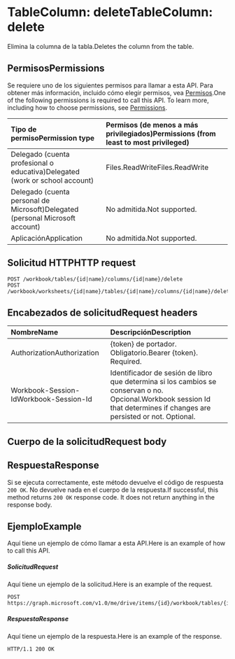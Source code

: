 # <a name="tablecolumn-delete"></a><span data-ttu-id="1e70c-101">TableColumn: delete</span><span class="sxs-lookup"><span data-stu-id="1e70c-101">TableColumn: delete</span></span>

<span data-ttu-id="1e70c-102">Elimina la columna de la tabla.</span><span class="sxs-lookup"><span data-stu-id="1e70c-102">Deletes the column from the table.</span></span>
## <a name="permissions"></a><span data-ttu-id="1e70c-103">Permisos</span><span class="sxs-lookup"><span data-stu-id="1e70c-103">Permissions</span></span>
<span data-ttu-id="1e70c-p101">Se requiere uno de los siguientes permisos para llamar a esta API. Para obtener más información, incluido cómo elegir permisos, vea [Permisos](../../../concepts/permissions_reference.md).</span><span class="sxs-lookup"><span data-stu-id="1e70c-p101">One of the following permissions is required to call this API. To learn more, including how to choose permissions, see [Permissions](../../../concepts/permissions_reference.md).</span></span>

|<span data-ttu-id="1e70c-106">Tipo de permiso</span><span class="sxs-lookup"><span data-stu-id="1e70c-106">Permission type</span></span>      | <span data-ttu-id="1e70c-107">Permisos (de menos a más privilegiados)</span><span class="sxs-lookup"><span data-stu-id="1e70c-107">Permissions (from least to most privileged)</span></span>              |
|:--------------------|:---------------------------------------------------------|
|<span data-ttu-id="1e70c-108">Delegado (cuenta profesional o educativa)</span><span class="sxs-lookup"><span data-stu-id="1e70c-108">Delegated (work or school account)</span></span> | <span data-ttu-id="1e70c-109">Files.ReadWrite</span><span class="sxs-lookup"><span data-stu-id="1e70c-109">Files.ReadWrite</span></span>    |
|<span data-ttu-id="1e70c-110">Delegado (cuenta personal de Microsoft)</span><span class="sxs-lookup"><span data-stu-id="1e70c-110">Delegated (personal Microsoft account)</span></span> | <span data-ttu-id="1e70c-111">No admitida.</span><span class="sxs-lookup"><span data-stu-id="1e70c-111">Not supported.</span></span>    |
|<span data-ttu-id="1e70c-112">Aplicación</span><span class="sxs-lookup"><span data-stu-id="1e70c-112">Application</span></span> | <span data-ttu-id="1e70c-113">No admitida.</span><span class="sxs-lookup"><span data-stu-id="1e70c-113">Not supported.</span></span> |

## <a name="http-request"></a><span data-ttu-id="1e70c-114">Solicitud HTTP</span><span class="sxs-lookup"><span data-stu-id="1e70c-114">HTTP request</span></span>
<!-- { "blockType": "ignored" } -->
```http
POST /workbook/tables/{id|name}/columns/{id|name}/delete
POST /workbook/worksheets/{id|name}/tables/{id|name}/columns/{id|name}/delete

```
## <a name="request-headers"></a><span data-ttu-id="1e70c-115">Encabezados de solicitud</span><span class="sxs-lookup"><span data-stu-id="1e70c-115">Request headers</span></span>
| <span data-ttu-id="1e70c-116">Nombre</span><span class="sxs-lookup"><span data-stu-id="1e70c-116">Name</span></span>       | <span data-ttu-id="1e70c-117">Descripción</span><span class="sxs-lookup"><span data-stu-id="1e70c-117">Description</span></span>|
|:---------------|:----------|
| <span data-ttu-id="1e70c-118">Authorization</span><span class="sxs-lookup"><span data-stu-id="1e70c-118">Authorization</span></span>  | <span data-ttu-id="1e70c-p102">{token} de portador. Obligatorio.</span><span class="sxs-lookup"><span data-stu-id="1e70c-p102">Bearer {token}. Required.</span></span> |
| <span data-ttu-id="1e70c-121">Workbook-Session-Id</span><span class="sxs-lookup"><span data-stu-id="1e70c-121">Workbook-Session-Id</span></span>  | <span data-ttu-id="1e70c-p103">Identificador de sesión de libro que determina si los cambios se conservan o no. Opcional.</span><span class="sxs-lookup"><span data-stu-id="1e70c-p103">Workbook session Id that determines if changes are persisted or not. Optional.</span></span>|

## <a name="request-body"></a><span data-ttu-id="1e70c-124">Cuerpo de la solicitud</span><span class="sxs-lookup"><span data-stu-id="1e70c-124">Request body</span></span>

## <a name="response"></a><span data-ttu-id="1e70c-125">Respuesta</span><span class="sxs-lookup"><span data-stu-id="1e70c-125">Response</span></span>

<span data-ttu-id="1e70c-p104">Si se ejecuta correctamente, este método devuelve el código de respuesta `200 OK`. No devuelve nada en el cuerpo de la respuesta.</span><span class="sxs-lookup"><span data-stu-id="1e70c-p104">If successful, this method returns `200 OK` response code. It does not return anything in the response body.</span></span>

## <a name="example"></a><span data-ttu-id="1e70c-128">Ejemplo</span><span class="sxs-lookup"><span data-stu-id="1e70c-128">Example</span></span>
<span data-ttu-id="1e70c-129">Aquí tiene un ejemplo de cómo llamar a esta API.</span><span class="sxs-lookup"><span data-stu-id="1e70c-129">Here is an example of how to call this API.</span></span>
##### <a name="request"></a><span data-ttu-id="1e70c-130">Solicitud</span><span class="sxs-lookup"><span data-stu-id="1e70c-130">Request</span></span>
<span data-ttu-id="1e70c-131">Aquí tiene un ejemplo de la solicitud.</span><span class="sxs-lookup"><span data-stu-id="1e70c-131">Here is an example of the request.</span></span>
<!-- {
  "blockType": "request",
  "name": "tablecolumn_delete"
}-->
```http
POST https://graph.microsoft.com/v1.0/me/drive/items/{id}/workbook/tables/{id|name}/columns/{id|name}/delete
```

##### <a name="response"></a><span data-ttu-id="1e70c-132">Respuesta</span><span class="sxs-lookup"><span data-stu-id="1e70c-132">Response</span></span>
<span data-ttu-id="1e70c-133">Aquí tiene un ejemplo de la respuesta.</span><span class="sxs-lookup"><span data-stu-id="1e70c-133">Here is an example of the response.</span></span> 
<!-- {
  "blockType": "response",
  "truncated": true
} -->
```http
HTTP/1.1 200 OK
```

<!-- uuid: 8fcb5dbc-d5aa-4681-8e31-b001d5168d79
2015-10-25 14:57:30 UTC -->
<!-- {
  "type": "#page.annotation",
  "description": "TableColumn: delete",
  "keywords": "",
  "section": "documentation",
  "tocPath": ""
}-->